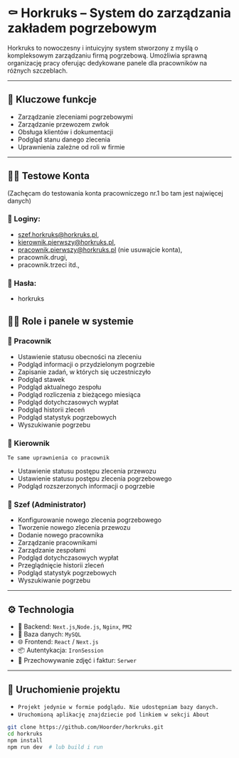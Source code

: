 # ⚰️ Horkruks – System do zarządzania zakładem pogrzebowym

Horkruks to nowoczesny i intuicyjny system stworzony z myślą o kompleksowym zarządzaniu firmą pogrzebową. Umożliwia sprawną organizację pracy oferując dedykowane panele dla pracowników na różnych szczeblach.

---

## 📌 Kluczowe funkcje

- Zarządzanie zleceniami pogrzebowymi
- Zarządzanie przewozem zwłok
- Obsługa klientów i dokumentacji
- Podgląd stanu danego zlecenia
- Uprawnienia zależne od roli w firmie

---

## 🧑‍💼 Testowe Konta
(Zachęcam do testowania konta pracowniczego nr.1 bo tam jest najwięcej danych)
### 🔹 Loginy:
- szef.horkruks@horkruks.pl,
- kierownik.pierwszy@horkruks.pl,
- pracownik.pierwszy@horkruks.pl (nie usuwajcie konta),
- pracownik.drugi,
- pracownik.trzeci itd.,
### 🔹 Hasła:
- horkruks

## 🧑‍💼 Role i panele w systemie

### 🔹 Pracownik
- Ustawienie statusu obecności na zleceniu
- Podgląd informacji o przydzielonym pogrzebie
- Zapisanie zadań, w których się uczestniczyło
- Podgląd stawek
- Podgląd aktualnego zespołu
- Podgląd rozliczenia z bieżącego miesiąca
- Podgląd dotychczasowych wypłat
- Podgląd historii zleceń
- Podgląd statystyk pogrzebowych
- Wyszukiwanie pogrzebu

### 🔸 Kierownik
`Te same uprawnienia co pracownik`
- Ustawienie statusu postępu zlecenia przewozu
- Ustawienie statusu postępu zlecenia pogrzebowego
- Podgląd rozszerzonych informacji o pogrzebie

### 🔶 Szef (Administrator)
- Konfigurowanie nowego zlecenia pogrzebowego
- Tworzenie nowego zlecenia przewozu
- Dodanie nowego pracownika
- Zarządzanie pracownikami
- Zarządzanie zespołami
- Podgląd dotychczasowych wypłat
- Przeglądnięcie historii zleceń
- Podgląd statystyk pogrzebowych
- Wyszukiwanie pogrzebu

---

## ⚙️ Technologia

- 🧠 Backend: `Next.js`,`Node.js`, `Nginx`, `PM2`
- 💾 Baza danych: `MySQL`
- 🌐 Frontend: `React` / `Next.js`
- 📦 Autentykacja: `IronSession`
- 📁 Przechowywanie zdjęć i faktur: `Serwer`

---

## 🚀 Uruchomienie projektu

- `Projekt jedynie w formie podglądu. Nie udostępniam bazy danych.`
- `Uruchomioną aplikację znajdziecie pod linkiem w sekcji About`
```bash
git clone https://github.com/Hoorder/horkruks.git
cd horkruks
npm install
npm run dev  # lub build i run
